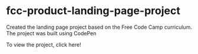 # fcc-product-landing-page-project
Created the landing page project based on the Free Code Camp curriculum. The project was built using CodePen

To view the project, click here! 
